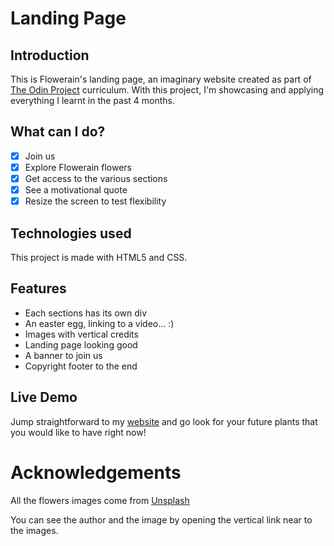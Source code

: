 # Landing Page
## Introduction

This is Flowerain's landing page, an imaginary website created as part of [The Odin Project](https://www.theodinproject.com/about) curriculum. With this project, I'm showcasing and applying everything I learnt in the past 4 months.

## What can I do?

- [x] Join us
- [x] Explore Flowerain flowers
- [x] Get access to the various sections
- [x] See a motivational quote
- [x] Resize the screen to test flexibility 

## Technologies used

This project is made with HTML5 and CSS.

## Features

- Each sections has its own div
- An easter egg, linking to a video... :)
- Images with vertical credits
- Landing page looking good 
- A banner to join us
- Copyright footer to the end

## Live Demo

Jump straightforward to my [website](https://luiover.github.io/landing-page/) and go look for your future plants that you would like to have right now!

# Acknowledgements

All the flowers images come from [Unsplash](https://www.unsplash.com/)

You can see the author and the image by opening the vertical link near to the images.